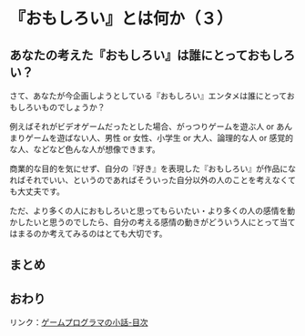 # 『おもしろい』とは何か（３）

## あなたの考えた『おもしろい』は誰にとっておもしろい？

さて、あなたが今企画しようとしている『おもしろい』エンタメは誰にとっておもしろいものでしょうか？

例えばそれがビデオゲームだったとした場合、がっつりゲームを遊ぶ人 or あんまりゲームを遊ばない人、男性 or 女性、小学生 or 大人、論理的な人 or 感覚的な人、などなど色んな人が想像できます。

商業的な目的を気にせず、自分の『好き』を表現した『おもしろい』が作品になればそれでいい、というのであればそういった自分以外の人のことを考えなくても大丈夫です。

ただ、より多くの人におもしろいと思ってもらいたい・より多くの人の感情を動かしたいと思うのでしたら、自分の考える感情の動きがどういう人にとって当てはまるのか考えてみるのはとても大切です。

## まとめ

## おわり

リンク：[ゲームプログラマの小話-目次](http://www.10106.net/~hoboaki/wiki/index.php?%E3%82%B2%E3%83%BC%E3%83%A0%E3%83%97%E3%83%AD%E3%82%B0%E3%83%A9%E3%83%9E%E3%81%AE%E5%B0%8F%E8%A9%B1)

